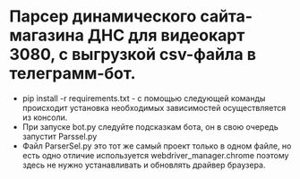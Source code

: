 # Парсер динамического сайта-магазина ДНС для видеокарт 3080, с выгрузкой csv-файла в телеграмм-бот.
+ pip install -r requirements.txt - с помощью следующей команды происходит установка необходимых зависимостей осуществляется из консоли. 
+ При запуске bot.py следуйте подсказкам бота, он в свою очередь запустит Parssel.py
+ Файл ParserSel.py это тот же самый проект только в одном файле, но есть одно отличие используется webdriver_manager.chrome поэтому здесь не нужно устанавливать и обновлять драйвер браузера. 

